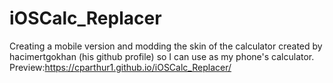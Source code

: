 # iOSCalc_Replacer
Creating a mobile version and modding the skin of the calculator created by hacimertgokhan (his github profile) so I can use as my phone's calculator.
Preview:https://cparthur1.github.io/iOSCalc_Replacer/